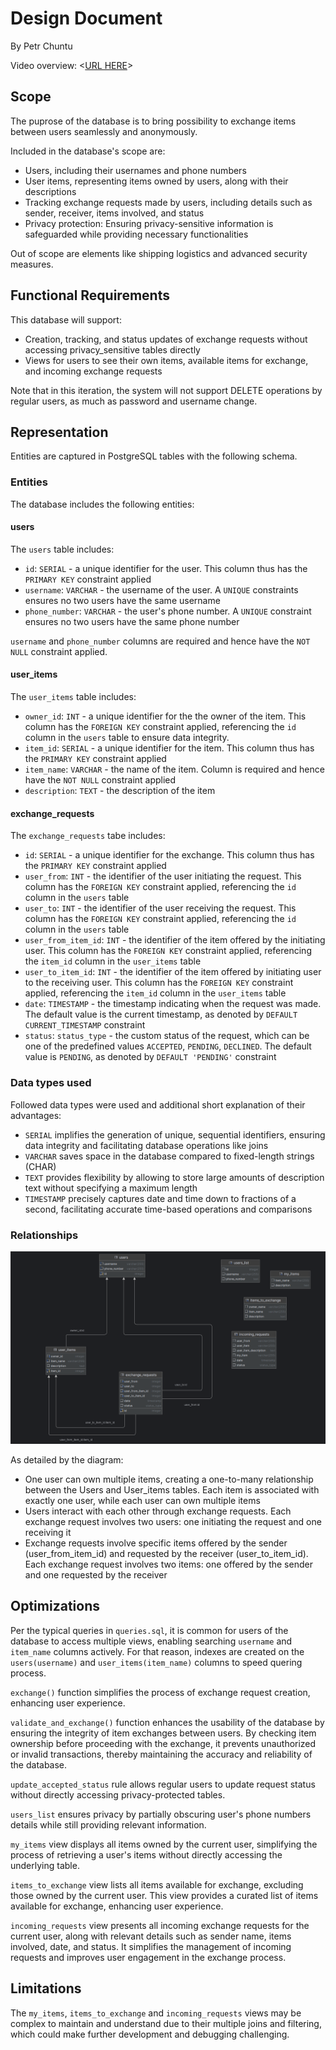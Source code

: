 # Design Document

By Petr Chuntu

Video overview: <[URL HERE](https://youtu.be/66BzMgtPCTA )>

## Scope

The puprose of the database is to bring possibility to exchange items between users seamlessly and anonymously. 

Included in the database's scope are:

* Users, including their usernames and phone numbers
* User items, representing items owned by users, along with their descriptions
* Tracking exchange requests made by users, including details such as sender, receiver, items involved, and status
* Privacy protection: Ensuring privacy-sensitive information is safeguarded while providing necessary functionalities

Out of scope are elements like shipping logistics and advanced security measures.

## Functional Requirements

This database will support:

* Creation, tracking, and status updates of exchange requests without accessing privacy_sensitive tables directly
* Views for users to see their own items, available items for exchange, and incoming exchange requests

Note that in this iteration, the system will not support DELETE operations by regular users, as much as password and username change.

## Representation

Entities are captured in PostgreSQL tables with the following schema.

### Entities

The database includes the following entities:

#### users

The `users` table includes:

* `id`: `SERIAL` - a unique identifier for the user. This column thus has the `PRIMARY KEY` constraint applied    
* `username`: `VARCHAR` - the username of the user. A `UNIQUE` constraints ensures no two users have the same username
* `phone_number`: `VARCHAR` - the user's phone number. A `UNIQUE` constraint ensures no two users have the same phone number

`username` and `phone_number` columns are required and hence have the `NOT NULL` constraint applied.

#### user_items

The `user_items` table includes:

* `owner_id`: `INT` - a unique identifier for the the owner of the item. This column has the `FOREIGN KEY` constraint applied, referencing the `id` column in the `users` table to ensure data integrity.
* `item_id`: `SERIAL` - a unique identifier for the item. This column thus has the `PRIMARY KEY` constraint applied 
* `item_name`: `VARCHAR` - the name of the item. Column is required and hence have the `NOT NULL` constraint applied
* `description`: `TEXT` - the description of the item

#### exchange_requests

The `exchange_requests` tabe includes:

* `id`: `SERIAL` - a unique identifier for the exchange. This column thus has the `PRIMARY KEY` constraint applied 
* `user_from`: `INT` - the identifier of the user initiating the request. This column has the `FOREIGN KEY` constraint applied, referencing the `id` column in the `users` table
* `user_to`: `INT` - the identifier of the user receiving the request. This column has the `FOREIGN KEY` constraint applied, referencing the `id` column in the `users` table
* `user_from_item_id`: `INT` - the identifier of the item offered by the initiating user. This column has the `FOREIGN KEY` constraint applied, referencing the `item_id` column in the `user_items` table
* `user_to_item_id`: `INT` - the identifier of the item offered by initiating user to the receiving user. This column has the `FOREIGN KEY` constraint applied, referencing the `item_id` column in the `user_items` table
* `date`: `TIMESTAMP` - the timestamp indicating when the request was made. The default value is the current timestamp, as denoted by `DEFAULT CURRENT_TIMESTAMP` constraint
* `status`: `status_type` - the custom status of the request, which can be one of the predefined values `ACCEPTED`, `PENDING`, `DECLINED`. The default value is `PENDING`, as denoted by `DEFAULT 'PENDING'` constraint

### Data types used 

Followed data types were used and additional short explanation of their advantages:

* `SERIAL` implifies the generation of unique, sequential identifiers, ensuring data integrity and facilitating database operations like joins
* `VARCHAR` saves space in the database compared to fixed-length strings (CHAR)
* `TEXT` provides flexibility by allowing to store large amounts of description text without specifying a maximum length
* `TIMESTAMP` precisely captures date and time down to fractions of a second, facilitating accurate time-based operations and comparisons

### Relationships

![ER Diagram](diagram.png)

As detailed by the diagram:

* One user can own multiple items, creating a one-to-many relationship between the Users and User_items tables. Each item is associated with exactly one user, while each user can own multiple items
* Users interact with each other through exchange requests. Each exchange request involves two users: one initiating the request and one receiving it
* Exchange requests involve specific items offered by the sender (user_from_item_id) and requested by the receiver (user_to_item_id). Each exchange request involves two items: one offered by the sender and one requested by the receiver

## Optimizations

Per the typical queries in `queries.sql`, it is common for users of the database to access multiple views, enabling searching `username` and `item_name` columns actively. For that reason, indexes are created on the `users(username)` and `user_items(item_name)` columns to speed quering process.

`exchange()` function simplifies the process of exchange request creation, enhancing user experience.

`validate_and_exchange()` function enhances the usability of the database by ensuring the integrity of item exchanges between users. By checking item ownership before proceeding with the exchange, it prevents unauthorized or invalid transactions, thereby maintaining the accuracy and reliability of the database.

`update_accepted_status` rule allows regular users to update request status without directly accessing privacy-protected tables.

`users_list` ensures privacy by partially obscuring user's phone numbers details while still providing relevant information.

`my_items` view displays all items owned by the current user, simplifying the process of retrieving a user's items without directly accessing the underlying table.

`items_to_exchange` view lists all items available for exchange, excluding those owned by the current user. This view provides a curated list of items available for exchange, enhancing user experience.

`incoming_requests` view presents all incoming exchange requests for the current user, along with relevant details such as sender name, items involved, date, and status. It simplifies the management of incoming requests and improves user engagement in the exchange process.

## Limitations

The `my_items`, `items_to_exchange` and `incoming_requests` views may be complex to maintain and understand due to their multiple joins and filtering, which could make further development and debugging challenging.
